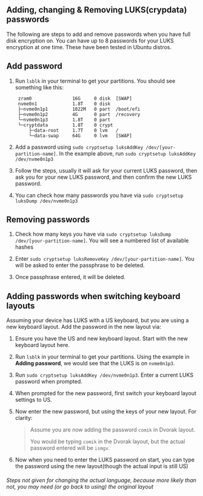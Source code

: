 ## Adding, changing & Removing LUKS(crypdata) passwords
The following are steps to add and remove passwords when you have full disk encryption on. You can have up to 8 passwords for your LUKS encryption at one time. These have been tested in Ubuntu distros.

## Add password

1. Run `lsblk` in your terminal to get your partitions. You should see something like this:
   ```
    zram0               16G     0 disk  [SWAP]
    nvme0n1             1.8T    0 disk  
    ├─nvme0n1p1         1022M   0 part  /boot/efi
    ├─nvme0n1p2         4G      0 part  /recovery
    └─nvme0n1p3         1.8T    0 part  
    └─cryptdata         1.8T    0 crypt 
        ├─data-root     1.7T    0 lvm   /
        └─data-swap     64G     0 lvm   [SWAP]

   ```

2. Add a password using `sudo cryptsetup luksAddKey /dev/[your-partition-name]`. In the example above, run `sudo cryptsetup luksAddKey /dev/nvme0n1p3`
   
3. Follow the steps, usually it will ask for your current LUKS password, then ask you for your new LUKS password, and then confirm the new LUKS password.
   
4. You can check how many passwords you have via `sudo cryptsetup luksDump /dev/nvme0n1p3`

## Removing passwords
1. Check how many keys you have via `sudo cryptsetup luksDump /dev/[your-partition-name]`. You will see a numbered list of available hashes
   
2. Enter `sudo cryptsetup luksRemoveKey /dev/[your-partition-name]`. You will be asked to enter the passphrase to be deleted.
   
3. Once passphrase entered, it will be deleted.

## Adding passwords when switching keyboard layouts
Assuming your device has LUKS with a US keyboard, but you are using a new keyboard layout. Add the password in the new layout via:

1. Ensure you have the US and new keyboard layout. Start with the new keyboard layout here.
   
2. Run `lsblk` in your terminal to get your partitions. Using the example in **Adding password**, we would see that the LUKS is on `nvme0n1p3`.
   
3. Run `sudo cryptsetup luksAddKey /dev/nvme0n1p3`. Enter a current LUKS password when prompted.
   
4. When prompted for the new password, first switch your keyboard layout settings to US.
   
5. Now enter the new password, but using the keys of your new layout. For clarity:
   
   > Assume you are now adding the password `comik` in Dvorak layout.
   >
   > You would be typing `comik` in the Dvorak layout, but the actual password entered will be `ismgv`.

6. Now when you need to enter the LUKS password on start, you can type the password using the new layout(though the actual input is still US)


###### *Steps not given for changing the actual language, because more likely than not, you may need (or go back to using) the original layout*

   